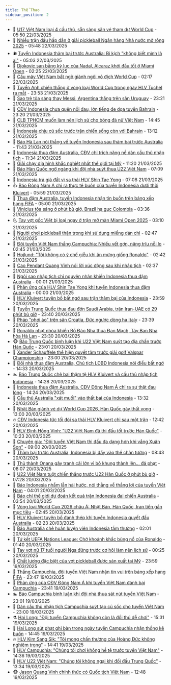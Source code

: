 ```yaml
---
title: Thể Thao
sidebar_position: 2
---
```


<!-- dantri-the-thao:START -->
- 🎡 [U17 Việt Nam loại 4 cầu thủ, sẵn sàng săn vé tham dự World Cup](https://dantri.com.vn/the-thao/u17-viet-nam-loai-4-cau-thu-san-sang-san-ve-tham-du-world-cup-20250322124959908.htm) - 05:50 22/03/2025
- 💯 [Nhiều trận đấu hấp dẫn ở giải pickleball Ngân hàng Nhà nước mở rộng 2025](https://dantri.com.vn/the-thao/nhieu-tran-dau-hap-dan-o-giai-pickleball-ngan-hang-nha-nuoc-mo-rong-2025-20250322125944315.htm) - 05:48 22/03/2025
- ⛽️ [Tuyển Indonesia thảm bại trước Australia: Bi kịch &quot;không biết mình là ai&quot;](https://dantri.com.vn/the-thao/tuyen-indonesia-tham-bai-truoc-australia-bi-kich-khong-biet-minh-la-ai-20250322015751777.htm) - 05:03 22/03/2025
- 💃 [Djokovic san bằng kỷ lục của Nadal, Alcaraz khởi đầu tốt ở Miami Open](https://dantri.com.vn/the-thao/djokovic-san-bang-ky-luc-cua-nadal-alcaraz-khoi-dau-tot-o-miami-open-20250322092022750.htm) - 02:25 22/03/2025
- 🌈 [Cầu mây Việt Nam bất ngờ giành ngôi vô địch World Cup](https://dantri.com.vn/the-thao/cau-may-viet-nam-bat-ngo-gianh-ngoi-vo-dich-world-cup-20250322090716869.htm) - 02:17 22/03/2025
- 🦅 [Tuyển Anh chiến thắng ở vòng loại World Cup trong ngày HLV Tuchel ra mắt](https://dantri.com.vn/the-thao/tuyen-anh-chien-thang-o-vong-loai-world-cup-trong-ngay-hlv-tuchel-ra-mat-20250322064327665.htm) - 23:53 21/03/2025
- 🌝 [Sao trẻ tỏa sáng thay Messi, Argentina thắng trên sân Uruguay](https://dantri.com.vn/the-thao/sao-tre-toa-sang-thay-messi-argentina-thang-tren-san-uruguay-20250322063335988.htm) - 23:21 21/03/2025
- 🚀 [CĐV Indonesia chưa quên nỗi đau, lớn tiếng đe dọa tuyển Bahrain](https://dantri.com.vn/the-thao/cdv-indonesia-chua-quen-noi-dau-lon-tieng-de-doa-tuyen-bahrain-20250321224649454.htm) - 23:20 21/03/2025
- 🎉 [CLB TPHCM muốn làm nên lịch sử cho bóng đá nữ Việt Nam](https://dantri.com.vn/the-thao/clb-tphcm-muon-lam-nen-lich-su-cho-bong-da-nu-viet-nam-20250321213654730.htm) - 14:45 21/03/2025
- 📝 [Indonesia chịu cú sốc trước trận chiến sống còn với Bahrain](https://dantri.com.vn/the-thao/indonesia-chiu-cu-soc-truoc-tran-chien-song-con-voi-bahrain-20250321201226641.htm) - 13:12 21/03/2025
- 🦄 [Báo Hà Lan nói thẳng về tuyển Indonesia sau thảm bại trước Australia](https://dantri.com.vn/the-thao/bao-ha-lan-noi-thang-ve-tuyen-indonesia-sau-tham-bai-truoc-australia-20250321184349752.htm) - 11:43 21/03/2025
- 🎉 [Indonesia thua đậm Australia, CĐV chỉ trích nặng nề dàn cầu thủ nhập tịch](https://dantri.com.vn/the-thao/indonesia-thua-dam-australia-cdv-chi-trich-nang-ne-dan-cau-thu-nhap-tich-20250321131112995.htm) - 11:34 21/03/2025
- 💼 [Giải chạy địa hình khắc nghiệt nhất thế giới tại Mỹ](https://dantri.com.vn/the-thao/giai-chay-dia-hinh-khac-nghiet-nhat-the-gioi-tai-my-20250321163508881.htm) - 11:20 21/03/2025
- 🤡 [Báo Hàn Quốc ngỡ ngàng khi đội nhà suýt thua U22 Việt Nam](https://dantri.com.vn/the-thao/bao-han-quoc-ngo-ngang-khi-doi-nha-suyt-thua-u22-viet-nam-20250321133221398.htm) - 07:09 21/03/2025
- 🦆 [Indonesia trả giá đắt vì sa thải HLV Shin Tae Yong](https://dantri.com.vn/the-thao/indonesia-tra-gia-dat-vi-sa-thai-hlv-shin-tae-yong-20250321140816036.htm) - 07:08 21/03/2025
- 👍 [Báo Đông Nam Á chỉ ra thực tế buồn của tuyển Indonesia dưới thời Kluivert](https://dantri.com.vn/the-thao/bao-dong-nam-a-chi-ra-thuc-te-buon-cua-tuyen-indonesia-duoi-thoi-kluivert-20250321021434373.htm) - 05:59 21/03/2025
- 💼 [Thua đậm Australia, tuyển Indonesia nhận tin buồn trên bảng xếp hạng FIFA](https://dantri.com.vn/the-thao/thua-dam-australia-tuyen-indonesia-nhan-tin-buon-tren-bang-xep-hang-fifa-20250320224801338.htm) - 05:00 21/03/2025
- 🦒 [Vinicius tỏa sáng ở phút bù giờ, Brazil hạ gục Colombia](https://dantri.com.vn/the-thao/vinicius-toa-sang-o-phut-bu-gio-brazil-ha-guc-colombia-20250321103631817.htm) - 03:36 21/03/2025
- 🌜 [Tay vợt gốc Việt bị loại ngay ở trận mở màn Miami Open 2025](https://dantri.com.vn/the-thao/tay-vot-goc-viet-bi-loai-ngay-o-tran-mo-man-miami-open-2025-20250321100756700.htm) - 03:10 21/03/2025
- 🦆 [Người chơi pickleball thận trọng khi sử dụng miếng dán chì](https://dantri.com.vn/the-thao/nguoi-choi-pickleball-than-trong-khi-su-dung-mieng-dan-chi-20250321022319983.htm) - 02:47 21/03/2025
- 💪 [Đội tuyển Việt Nam thắng Campuchia: Nhiều vết gợn, nặng trĩu nỗi lo](https://dantri.com.vn/the-thao/doi-tuyen-viet-nam-thang-campuchia-nhieu-vet-gon-nang-triu-noi-lo-20250321021646388.htm) - 02:45 21/03/2025
- 🧠 [Hojlund: &quot;Tôi không có ý chế giễu khi ăn mừng giống Ronaldo&quot;](https://dantri.com.vn/the-thao/hojlund-toi-khong-co-y-che-gieu-khi-an-mung-giong-ronaldo-20250321092058751.htm) - 02:42 21/03/2025
- 🦄 [Cao Pendant Quang Vinh nói lời xúc động sau khi nhập tịch](https://dantri.com.vn/the-thao/cao-pendant-quang-vinh-noi-loi-xuc-dong-sau-khi-nhap-tich-20250321093727639.htm) - 02:37 21/03/2025
- 🥸 [Ngôi sao nhập tịch chỉ nguyên nhân khiến Indonesia thua đậm Australia](https://dantri.com.vn/the-thao/ngoi-sao-nhap-tich-chi-nguyen-nhan-khien-indonesia-thua-dam-australia-20250321054135983.htm) - 00:01 21/03/2025
- 🤠 [Phản ứng của HLV Shin Tae Yong khi tuyển Indonesia thua đậm Australia](https://dantri.com.vn/the-thao/phan-ung-cua-hlv-shin-tae-yong-khi-tuyen-indonesia-thua-dam-australia-20250320233150604.htm) - 00:00 21/03/2025
- 👺 [HLV Kluivert tuyên bố bất ngờ sau trận thảm bại của Indonesia](https://dantri.com.vn/the-thao/hlv-kluivert-tuyen-bo-bat-ngo-sau-tran-tham-bai-cua-indonesia-20250320232100941.htm) - 23:59 20/03/2025
- 📝 [Tuyển Trung Quốc thua đau đớn Saudi Arabia, trận Iran-UAE có 29 phút bù giờ](https://dantri.com.vn/the-thao/tuyen-trung-quoc-thua-dau-don-saudi-arabia-tran-iran-uae-co-29-phut-bu-gio-20250321062637125.htm) - 23:40 20/03/2025
- 🦆 [Pháp &quot;phơi áo&quot; trên sân Croatia, Đức ngược dòng hạ Italy](https://dantri.com.vn/the-thao/phap-phoi-ao-tren-san-croatia-duc-nguoc-dong-ha-italy-20250321063838974.htm) - 23:39 20/03/2025
- 🥳 [Ronaldo nhạt nhòa khiến Bồ Đào Nha thua Đan Mạch, Tây Ban Nha hòa Hà Lan](https://dantri.com.vn/the-thao/ronaldo-nhat-nhoa-khien-bo-dao-nha-thua-dan-mach-tay-ban-nha-hoa-ha-lan-20250321063028184.htm) - 23:30 20/03/2025
- 🐵 [Báo Trung Quốc bình luận khi U22 Việt Nam suýt tạo địa chấn trước Hàn Quốc](https://dantri.com.vn/the-thao/bao-trung-quoc-binh-luan-khi-u22-viet-nam-suyt-tao-dia-chan-truoc-han-quoc-20250321013008323.htm) - 23:01 20/03/2025
- 🤩 [Xander Schauffele thể hiện quyết tâm trước giải golf Valspar Championship](https://dantri.com.vn/the-thao/xander-schauffele-the-hien-quyet-tam-truoc-giai-golf-valspar-championship-20250321010231626.htm) - 23:00 20/03/2025
- 🤠 [Đội nhà thua đậm Australia, Chủ tịch LĐBĐ Indonesia nói điều bất ngờ](https://dantri.com.vn/the-thao/doi-nha-thua-dam-australia-chu-tich-ldbd-indonesia-noi-dieu-bat-ngo-20250320210926506.htm) - 14:33 20/03/2025
- 🏊 [Báo Trung Quốc chê bai thậm tệ HLV Kluivert và cầu thủ nhập tịch Indonesia](https://dantri.com.vn/the-thao/bao-trung-quoc-che-bai-tham-te-hlv-kluivert-va-cau-thu-nhap-tich-indonesia-20250320210338090.htm) - 14:28 20/03/2025
- 🗽 [Indonesia thua đậm Australia, CĐV Đông Nam Á chỉ ra sự thật đau lòng](https://dantri.com.vn/the-thao/indonesia-thua-dam-australia-cdv-dong-nam-a-chi-ra-su-that-dau-long-20250320204326461.htm) - 14:24 20/03/2025
- 🚀 [Cầu thủ Australia &quot;xát muối&quot; vào thất bại của Indonesia](https://dantri.com.vn/the-thao/cau-thu-australia-xat-muoi-vao-that-bai-cua-indonesia-20250320203149605.htm) - 13:32 20/03/2025
- 🎉 [Nhật Bản giành vé dự World Cup 2026, Hàn Quốc gây thất vọng](https://dantri.com.vn/the-thao/nhat-ban-gianh-ve-du-world-cup-2026-han-quoc-gay-that-vong-20250320201012628.htm) - 13:00 20/03/2025
- 🔥 [CĐV Indonesia tức tối đòi sa thải HLV Kluivert chỉ sau một trận](https://dantri.com.vn/the-thao/cdv-indonesia-tuc-toi-doi-sa-thai-hlv-kluivert-chi-sau-mot-tran-20250320194224463.htm) - 12:42 20/03/2025
- 🎉 [HLV Đinh Hồng Vinh: &quot;U22 Việt Nam đã thi đấu tốt trước Hàn Quốc&quot;](https://dantri.com.vn/the-thao/hlv-dinh-hong-vinh-u22-viet-nam-da-thi-dau-tot-truoc-han-quoc-20250320172328088.htm) - 10:23 20/03/2025
- 🎡 [Chuyên gia: &quot;Đội tuyển Việt Nam thi đấu đa dạng hơn khi vắng Xuân Son&quot;](https://dantri.com.vn/the-thao/chuyen-gia-doi-tuyen-viet-nam-thi-dau-da-dang-hon-khi-vang-xuan-son-20250320134606185.htm) - 09:00 20/03/2025
- 🐻 [Thảm bại trước Australia, Indonesia bị đẩy vào thế chân tường](https://dantri.com.vn/the-thao/tham-bai-truoc-australia-indonesia-bi-day-vao-the-chan-tuong-20250320154327781.htm) - 08:43 20/03/2025
- 🌊 [Thủ thành Onana gây tranh cãi lớn vì bỏ khung thành lên… đá phạt](https://dantri.com.vn/the-thao/thu-thanh-onana-gay-tranh-cai-lon-vi-bo-khung-thanh-len-da-phat-20250320150744142.htm) - 08:07 20/03/2025
- 💃 [U22 Việt Nam tuột chiến thắng trước U22 Hàn Quốc ở phút bù giờ](https://dantri.com.vn/the-thao/u22-viet-nam-tuot-chien-thang-truoc-u22-han-quoc-o-phut-bu-gio-20250320142843360.htm) - 07:28 20/03/2025
- 🤔 [Báo Indonesia nhầm lẫn hài hước, nói thẳng về thắng lợi của tuyển Việt Nam](https://dantri.com.vn/the-thao/bao-indonesia-nham-lan-hai-huoc-noi-thang-ve-thang-loi-cua-tuyen-viet-nam-20250320094209929.htm) - 04:01 20/03/2025
- 🤭 [Báo chí thế giới dự đoán kết quả trận Indonesia đại chiến Australia](https://dantri.com.vn/the-thao/bao-chi-the-gioi-du-doan-ket-qua-tran-indonesia-dai-chien-australia-20250320105350734.htm) - 03:54 20/03/2025
- 👹 [Vòng loại World Cup 2026 châu Á: Nhật Bản, Hàn Quốc, Iran tiến gần mục tiêu](https://dantri.com.vn/the-thao/vong-loai-world-cup-2026-chau-a-nhat-ban-han-quoc-iran-tien-gan-muc-tieu-20250320093219847.htm) - 02:45 20/03/2025
- 🗽 [HLV Kluivert tuyên bố đanh thép khi tuyển Indonesia quyết đấu Australia](https://dantri.com.vn/the-thao/hlv-kluivert-tuyen-bo-danh-thep-khi-tuyen-indonesia-quyet-dau-australia-20250320091202696.htm) - 02:23 20/03/2025
- 🥳 [Báo Australia chê huấn luyện viên Indonesia tầm thường](https://dantri.com.vn/the-thao/bao-australia-che-huan-luyen-vien-indonesia-tam-thuong-20250320060105226.htm) - 02:01 20/03/2025
- 💃 [Tứ kết UEFA Nations League: Chờ khoảnh khắc bùng nổ của Ronaldo](https://dantri.com.vn/the-thao/tu-ket-uefa-nations-league-cho-khoanh-khac-bung-no-cua-ronaldo-20250320081053176.htm) - 01:40 20/03/2025
- 🧰 [Tay vợt nữ 17 tuổi người Nga đứng trước cơ hội làm nên lịch sử](https://dantri.com.vn/the-thao/tay-vot-nu-17-tuoi-nguoi-nga-dung-truoc-co-hoi-lam-nen-lich-su-20250320072157672.htm) - 00:25 20/03/2025
- 💪 [Chất lượng đặc biệt của vợt pickleball được sản xuất tại Mỹ](https://dantri.com.vn/the-thao/chat-luong-dac-biet-cua-vot-pickleball-duoc-san-xuat-tai-my-20250320020915538.htm) - 23:59 19/03/2025
- 🚀 [Thắng Campuchia, đội tuyển Việt Nam nhận tin vui trên bảng xếp hạng FIFA](https://dantri.com.vn/the-thao/thang-campuchia-doi-tuyen-viet-nam-nhan-tin-vui-tren-bang-xep-hang-fifa-20250319235735639.htm) - 23:47 19/03/2025
- 🤠 [Phản ứng của CĐV Đông Nam Á khi tuyển Việt Nam đánh bại Campuchia](https://dantri.com.vn/the-thao/phan-ung-cua-cdv-dong-nam-a-khi-tuyen-viet-nam-danh-bai-campuchia-20250319225446641.htm) - 23:41 19/03/2025
- 🏊 [Báo Campuchia bình luận khi đội nhà thua sát nút tuyển Việt Nam](https://dantri.com.vn/the-thao/bao-campuchia-binh-luan-khi-doi-nha-thua-sat-nut-tuyen-viet-nam-20250320011250984.htm) - 23:01 19/03/2025
- 🦄 [Dàn cầu thủ nhập tịch Campuchia suýt tạo cú sốc cho tuyển Việt Nam](https://dantri.com.vn/the-thao/dan-cau-thu-nhap-tich-campuchia-suyt-tao-cu-soc-cho-tuyen-viet-nam-20250319235133095.htm) - 23:00 19/03/2025
- ⚗️ [Hai Long: &quot;Đội tuyển Campuchia không còn là đối thủ dễ chơi&quot;](https://dantri.com.vn/the-thao/hai-long-doi-tuyen-campuchia-khong-con-la-doi-thu-de-choi-20250319214804018.htm) - 15:31 19/03/2025
- 🥷 [Hai Long sút phạt ghi bàn trong ngày tuyển Campuchia nhận thống kê buồn](https://dantri.com.vn/the-thao/hai-long-sut-phat-ghi-ban-trong-ngay-tuyen-campuchia-nhan-thong-ke-buon-20250319205137035.htm) - 14:45 19/03/2025
- 🔥 [HLV Kim Sang Sik: &quot;Tôi mong chấn thương của Hoàng Đức không nghiêm trọng&quot;](https://dantri.com.vn/the-thao/hlv-kim-sang-sik-toi-mong-chan-thuong-cua-hoang-duc-khong-nghiem-trong-20250319214107630.htm) - 14:41 19/03/2025
- 🦅 [HLV Campuchia: &quot;Chúng tôi chơi không hề tệ trước tuyển Việt Nam&quot;](https://dantri.com.vn/the-thao/hlv-campuchia-chung-toi-choi-khong-he-te-truoc-tuyen-viet-nam-20250319213551932.htm) - 14:36 19/03/2025
- 🌝 [HLV U22 Việt Nam: &quot;Chúng tôi không ngại khi đối đầu Trung Quốc&quot;](https://dantri.com.vn/the-thao/hlv-u22-viet-nam-chung-toi-khong-ngai-khi-doi-dau-trung-quoc-20250319202407208.htm) - 13:34 19/03/2025
- 🐵 [Jason Quang Vinh chính thức có Quốc tịch Việt Nam](https://dantri.com.vn/the-thao/jason-quang-vinh-chinh-thuc-co-quoc-tich-viet-nam-20250319194834113.htm) - 12:48 19/03/2025<!-- dantri-the-thao:END -->
